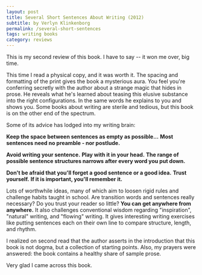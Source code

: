 ```yaml
---
layout: post
title: Several Short Sentences About Writing (2012)
subtitle: by Verlyn Klinkenborg
permalink: /several-short-sentences
tags: writing books
category: reviews
---
```


This is my second review of this book.
I have to say -- it won me over, big time.
<!--more-->
This time I read a physical copy, and it was worth it.
The spacing and formatting of the print gives the book a mysterious aura.
You feel you're conferring secretly with the author about a strange magic that hides in prose.
He reveals what he's learned about teasing this elusive substance into the right configurations.
In the same words he explains to you and shows you.
Some books about writing are sterile and tedious, but this book is on the other end of the spectrum.

Some of its advice has lodged into my writing brain:

__Keep the space between sentences as empty as possible...__
__Most sentences need no preamble - nor postlude.__

__Avoid writing your sentence.__
__Play with it in your head.__
__The range of possible sentence structures narrows after every word you put down.__

__Don't be afraid that you'll forget a good sentence or a good idea.__
__Trust yourself.__
__If it is important, you'll remember it.__

Lots of worthwhile ideas, many of which aim to loosen rigid rules and challenge habits taught in school.
Are transition words and sentences really necessary?
Do you trust your reader so little?
__You can get anywhere from anywhere.__
It also challenges conventional wisdom regarding "inspiration", "natural" writing, and "flowing" writing.
It gives interesting writing exercises like putting sentences each on their own line to compare structure, length, and rhythm.

I realized on second read that the author asserts in the introduction that this book is not dogma, but a collection of starting points.
Also, my prayers were answered: the book contains a healthy share of sample prose.

Very glad I came across this book.

